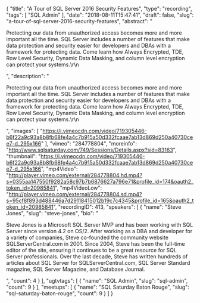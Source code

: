 {
  "title": "A Tour of SQL Server 2016 Security Features",
  "type": "recording",
  "tags": [
    "SQL Admin"
  ],
  "date": "2018-08-11T15:47:41",
  "draft": false,
  "slug": "a-tour-of-sql-server-2016-security-features",
  "abstract": "<p>Protecting our data from unauthorized access becomes more and more important all the time. SQL Server includes a number of features that make data protection and security easier for developers and DBAs with a framework for protecting data. Come learn how Always Encrypted, TDE, Row Level Security, Dynamic Data Masking, and column level encryption can protect your systems.\r\n</p>",
  "description": "<p>Protecting our data from unauthorized access becomes more and more important all the time. SQL Server includes a number of features that make data protection and security easier for developers and DBAs with a framework for protecting data. Come learn how Always Encrypted, TDE, Row Level Security, Dynamic Data Masking, and column level encryption can protect your systems.\r\n</p>",
  "images": [
    "https://i.vimeocdn.com/video/719305446-b6f22a9c93a8b8fb68fe4a4c7b915a50d332fcaae7ab13d869d250a40730cee7-d_295x166"
  ],
  "vimeo": "284778804",
  "moreinfo": "http://www.sqlsaturday.com/749/Sessions/Details.aspx?sid=83163",
  "thumbnail": "https://i.vimeocdn.com/video/719305446-b6f22a9c93a8b8fb68fe4a4c7b915a50d332fcaae7ab13d869d250a40730cee7-d_295x166",
  "mp4Video": "http://player.vimeo.com/external/284778804.hd.mp4?s=0355aa147550f9282a58c97b7b6876627a796e71&profile_id=174&oauth2_token_id=20985841",
  "mp4VideoLow": "http://player.vimeo.com/external/284778804.sd.mp4?s=95cf8f893d488446a7d29118415012b19c7c4345&profile_id=165&oauth2_token_id=20985841",
  "recordingID": 413,
  "speakers": [
    {
      "name": "Steve Jones",
      "slug": "steve-jones",
      "bio": "<p>Steve Jones is a Microsoft SQL Server MVP and has been working with SQL Server since version 4.2 on OS/2. After working as a DBA and developer for a variety of companies, Steve co-founded the community website SQLServerCentral.com in 2001. Since 2004, Steve has been the full-time editor of the site, ensuring it continues to be a great resource for SQL Server professionals. Over the last decade, Steve has written hundreds of articles about SQL Server for SQLServerCentral.com, SQL Server Standard magazine, SQL Server Magazine, and Database Journal.</p>",
      "count": 4
    }
  ],
  "ugtvtags": [
    {
      "name": "SQL Admin",
      "slug": "sql-admin",
      "count": 9
    }
  ],
  "meetups": [
    {
      "name": "SQL Saturday Baton Rouge",
      "slug": "sql-saturday-baton-rouge",
      "count": 9
    }
  ]
}